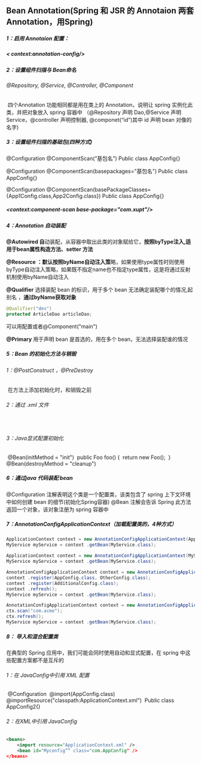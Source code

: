 ## Bean Annotation(Spring 和 JSR 的 Annotaion 两套Annotation，用Spring)

##### 1：启用 Annotaion 配置：

##### < context:annotation-config/>

##### 2：设置组件扫描与 Bean命名

###### @Repository, @Service, @Controller, @Component 

​	四个Annotation 功能相同都是用在类上的 Annotation，说明让 spring 实例化此类，并把对象放入 spring 容器中
（@Repository 声明 Dao,@Service 声明 Service，@controller 声明控制器, @componet(“id”)其中 id 声明 bean 对像的名字)

##### 3：设置组件扫描的基础包(四种方式)

@Configuration
@ComponentScan(“基包名”)
Public class AppConfig{}

@Configuration
@ComponentScan(basepackages="基包名")
Public class AppConfig{}		

@Configuration
@ComponentScan(basePackageClasses={App1Config.class,App2Config.class})
Public class AppConfig{}

##### <context:component-scan base-package="com.xupt"/>

##### 4：Annotation 自动装配

**@Autowired  自**动装配，从容器中取出此类的对象赋给它，**按照byType注入,适用于bean属性构造方法、setter 方法**

**@Resource ：**默认按照**byName自动注入策**略，如果使用type属性时则使用byType自动注入策略，如果既不指定name也不指定type属性，这是将通过反射机制使用byName自动注入

**@Qualifier**  选择装配 bean 的标识，用于多个 bean 无法确定装配哪个的情况,起别名	，**通过byName获取对象**					

```java
@Qualifier("dev")
protected ArticleDao articleDao;
```

可以用<bean >配置或者@Component("main")
<bean id="" class="com.SimpleMovieCatalog">
	<qualifier value="main"/>
</bean>

**@Primary** 用于声明 bean 是首选的，用在多个 bean，无法选择装配谁的情况
	<bean id="" class="example.SimpleMovieCatalog" primary="true">

##### 5：Bean 的初始化方法与销毁

###### 	1：@PostConstruct ，@PreDestroy

​		在方法上添加初始化时，和销毁之前

###### 	2：通过 .xml 文件

​		<bean id="s" class="com.xxx" init-method="" destroy-method="" />

###### 	3：Java显式配置初始化

​	   @Bean(initMethod = "init")
​		public Foo foo() {
​			return new Foo();
​		}
​	   @Bean(destroyMethod = "cleanup")

##### 6：通过java 代码装配 bean

@Configuration 注解表明这个类是一个配置类，该类包含了 spring 上下文环境中如何创建 bean 的细节(初始化Spring容器)
@Bean 注解会告诉 Spring 此方法返回一个对象，该对象注册为 spring 容器中

##### 7：AnnotationConfigApplicationContext（加载配置类的，4种方式）

```java
ApplicationContext context = new AnnotationConfigApplicationContext(AppConfig.class);
MyService myService = context .getBean(MyService.class);
	
ApplicationContext context = new AnnotationConfigApplicationContext(MyServiceImpl.class,Dependency1.class);
MyService myService = context .getBean(MyService.class);

AnnotationConfigApplicationContext context = new AnnotationConfigApplicationContext();
context .register(AppConfig.class, OtherConfig.class);
context .register(AdditionalConfig.class);
context .refresh();
MyService myService = context .getBean(MyService.class);

AnnotationConfigApplicationContext context = new AnnotationConfigApplicationContext();
ctx.scan("com.acme");
ctx.refresh();
MyService myService = context .getBean(MyService.class);
```

##### 8： 导入和混合配置类

在典型的 Spring 应用中，我们可能会同时使用自动和显式配置，在 spring 中这些配置方案都不是互斥的

###### 1：在 JavaConfig中引用 XML  配置

​		@Configuration
​		@import(AppConfig.class)
​		@importResource("classpath:ApplicationContext.xml")
​		Public class AppConfig2{}

###### 2：在XML中引用 JavaConfig

```xml
<beans>
	<import resource="ApplicationContext.xml" />
	<bean id="Myconfig“” class="com.AppConfig" />
</beans>
```








